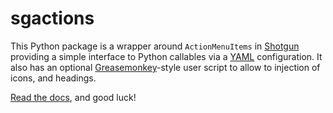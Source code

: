 # sgactions

This Python package is a wrapper around `ActionMenuItems` in [Shotgun](http://www.shotgunsoftware.com) providing a simple interface to Python callables via a [YAML](http://www.yaml.org/) configuration. It also has an optional [Greasemonkey](http://en.wikipedia.org/wiki/Greasemonkey)-style user script to allow to injection of icons, and headings.

[Read the docs](http://sgactions.readthedocs.org/), and good luck!
